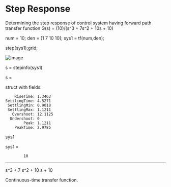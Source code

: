 # Step Response
Determining the step response of control system having forward path transfer function G(s) = (10)/(s^3 + 7s^2 + 10s + 10)

num = 10;
den = [1 7 10 10];
sys1 = tf(num,den);

step(sys1);grid;

![image](https://user-images.githubusercontent.com/84629235/144875406-c222638a-ef25-44c4-a057-e6cee9679e92.png)

s = stepinfo(sys1)

s = 

  struct with fields:

        RiseTime: 1.3463
    SettlingTime: 4.5271
     SettlingMin: 0.9018
     SettlingMax: 1.1211
       Overshoot: 12.1125
      Undershoot: 0
            Peak: 1.1211
        PeakTime: 2.9785

sys1

sys1 =
 
            10
  -----------------------
  s^3 + 7 s^2 + 10 s + 10
 
Continuous-time transfer function.
